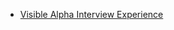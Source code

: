  - [Visible Alpha Interview Experience](https://www.geeksforgeeks.org/visible-alpha-interview-experience/)